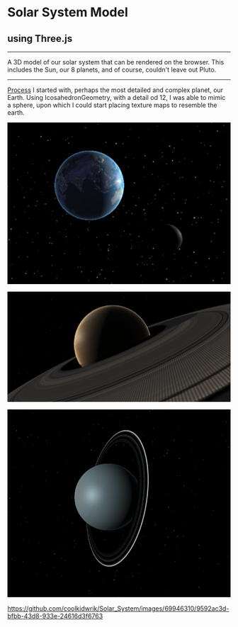 # Solar System Model
## using Three.js
****
A 3D model of our solar system that can be rendered on the browser. This includes the Sun, our 8 planets, and of course, couldn't leave out Pluto.

***
<ins>Process</ins>
I started with, perhaps the most detailed and complex planet, our Earth. Using IcosahedronGeometry, with a detail od 12, I was able to mimic a sphere, upon which I could start placing texture maps to resemble the earth. 

![Earth and Moon model](./images/earth_moon.png)


![Saturn model](./images/saturn.png)

![Uranus model](./images/uranus.png)




https://github.com/coolkidwrik/Solar_System/images/69946310/9592ac3d-bfbb-43d8-933e-24616d3f6763

